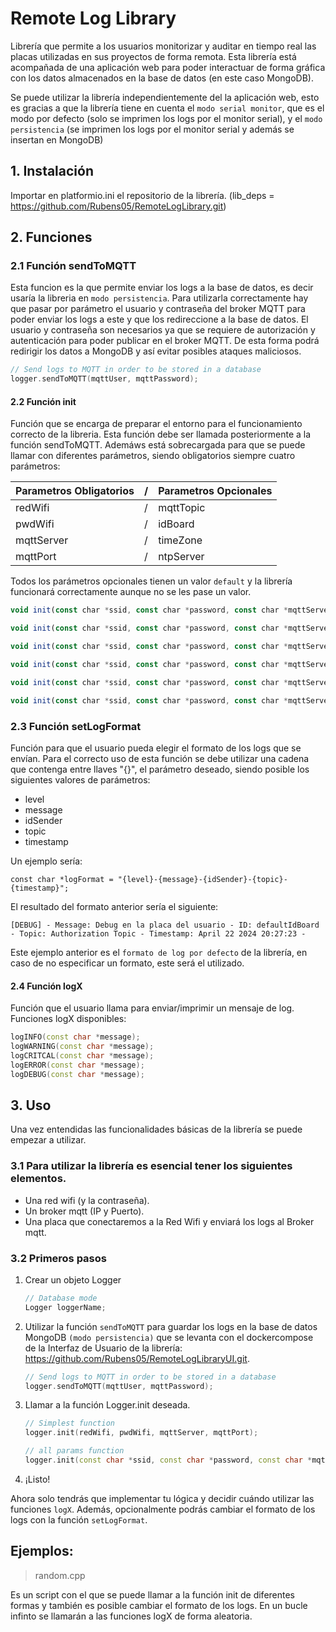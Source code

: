 # Remote Log Library 

Librería que permite a los usuarios monitorizar y auditar en tiempo real las placas utilizadas en sus proyectos de forma remota. Esta librería está acompañada de una aplicación web para poder interactuar de forma gráfica con los datos almacenados en la base de datos (en este caso MongoDB).

Se puede utilizar la librería independientemente del la aplicación web, esto es gracias a que la librería tiene en cuenta el `modo serial monitor`, que es el modo por defecto (solo se imprimen los logs por el monitor serial), y el `modo persistencia` (se imprimen los logs por el monitor serial y además se insertan en MongoDB)


## 1. Instalación

Importar en platformio.ini el repositorio de la librería. (lib_deps = https://github.com/Rubens05/RemoteLogLibrary.git)

## 2. Funciones

### 2.1 Función sendToMQTT
Esta funcion es la que permite enviar los logs a la base de datos, es decir usaría la libreria en `modo persistencia`. Para utilizarla correctamente hay que pasar por parámetro el usuario y contraseña del broker MQTT para poder enviar los logs a este y que los redireccione a la base de datos. El usuario y contraseña son necesarios ya que se requiere de autorización y autenticación para poder publicar en el broker MQTT. De esta forma podrá redirigir los datos a MongoDB y así evitar posibles ataques maliciosos.

```` c++
// Send logs to MQTT in order to be stored in a database
logger.sendToMQTT(mqttUser, mqttPassword);
````


#### 2.2 Función init
Función que se encarga de preparar el entorno para el funcionamiento correcto de la libreria. Esta función debe ser llamada posteriormente a la función sendToMQTT. Ademáws está sobrecargada para que se puede llamar con diferentes parámetros, siendo obligatorios siempre cuatro parámetros:

| Parametros Obligatorios  |/|   Parametros Opcionales  | 
| ------------------------ |-| ------------------------ |
|         redWifi          |/|         mqttTopic        |
|         pwdWifi          |/|         idBoard          |        
|         mqttServer       |/|         timeZone         |
|         mqttPort         |/|         ntpServer        |


Todos los parámetros opcionales tienen un valor `default` y la librería funcionará correctamente aunque no se les pase un valor.


```` javascript
void init(const char *ssid, const char *password, const char *mqttServer, const int mqttPort);

void init(const char *ssid, const char *password, const char *mqttServer, const int mqttPort);

void init(const char *ssid, const char *password, const char *mqttServer, const int mqttPort, const char *mqttTopic);

void init(const char *ssid, const char *password, const char *mqttServer, const int mqttPort, const char *mqttTopic, const char *idBoard);

void init(const char *ssid, const char *password, const char *mqttServer, const int mqttPort, const char *mqttTopic, const char *idBoard, const char *timeZone);

void init(const char *ssid, const char *password, const char *mqttServer, const int mqttPort, const char *mqttTopic, const char *idBoard, const char *timeZone, const char *ntpServer);
````


### 2.3 Función setLogFormat
Función para que el usuario pueda elegir el formato de los logs que se envían. Para el correcto uso de esta función se debe utilizar una cadena que contenga entre llaves "{}", el parámetro deseado, siendo posible los siguientes valores de parámetros:
- level
- message 
- idSender
- topic
- timestamp

Un ejemplo sería:

``` 
const char *logFormat = "{level}-{message}-{idSender}-{topic}-{timestamp}";
```

El resultado del formato anterior sería el siguiente:
```
[DEBUG] - Message: Debug en la placa del usuario - ID: defaultIdBoard - Topic: Authorization Topic - Timestamp: April 22 2024 20:27:23 -
```

Este ejemplo anterior es el `formato de log por defecto` de la librería, en caso de no especificar un formato, este será el utilizado.

#### 2.4 Función logX
Función que el usuario llama para enviar/imprimir un mensaje de log.
Funciones logX disponibles:

``` c++
logINFO(const char *message);
logWARNING(const char *message);
logCRITCAL(const char *message);
logERROR(const char *message);
logDEBUG(const char *message);
```

## 3. Uso

Una vez entendidas las funcionalidades básicas de la librería se puede empezar a utilizar.

### 3.1 Para utilizar la librería es esencial tener los siguientes elementos.
 
- Una red wifi (y la contraseña).
- Un broker mqtt (IP y Puerto).
- Una placa que conectaremos a la Red Wifi y enviará los logs al Broker mqtt.

### 3.2 Primeros pasos

1. Crear un objeto Logger 

    ```c++
    // Database mode
    Logger loggerName;
    ```

2. Utilizar la función `sendToMQTT` para guardar los logs en la base de datos MongoDB `(modo persistencia)` que se levanta con el dockercompose de la Interfaz de Usuario de la librería: 
https://github.com/Rubens05/RemoteLogLibraryUI.git.

    ```` c++
    // Send logs to MQTT in order to be stored in a database
    logger.sendToMQTT(mqttUser, mqttPassword);
    ````

2. Llamar a la función Logger.init deseada.

    ```c++
    // Simplest function
    logger.init(redWifi, pwdWifi, mqttServer, mqttPort);
    ```

    ```c++
    // all params function
    logger.init(const char *ssid, const char *password, const char *mqttServer, const int mqttPort, const char *mqttTopic, const char *idBoard, const char *timeZone, const char *ntpServer);
    ```

3. ¡Listo!

Ahora solo tendrás que implementar tu lógica y decidir cuándo utilizar las funciones `logX`. Además, opcionalmente podrás cambiar el formato de los logs con la función `setLogFormat`.
## Ejemplos:

> random.cpp

Es un script con el que se puede llamar a la función init de diferentes formas y también es posible cambiar el formato de los logs. En un bucle infinto se llamarán a las funciones logX de forma aleatoria.  


